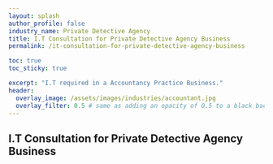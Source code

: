 ```yaml
---
layout: splash 
author_profile: false 
industry_name: Private Detective Agency
title: I.T Consultation for Private Detective Agency Business
permalink: /it-consultation-for-private-detective-agency-business

toc: true
toc_sticky: true

excerpt: "I.T required in a Accountancy Practice Business."
header:
  overlay_image: /assets/images/industries/accountant.jpg
  overlay_filter: 0.5 # same as adding an opacity of 0.5 to a black background
---
```


## I.T Consultation for Private Detective Agency Business